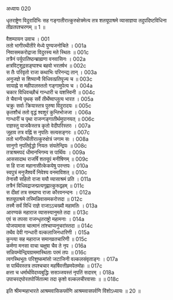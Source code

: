 अध्यायः 020

धृतराष्ट्रेण विदुरादिभिः सह गङ्गातीरात्कुरुक्षेत्रमेत्य तत्र शतयूपाश्रमे व्यासाज्ञया तदुपदिष्टविधिना तीव्रतपश्चरणम् ॥ 1 ॥

वैशम्पायन उवाच ।	001  
ततो भागीरथीतीरे मेध्ये पुण्यजनोचिते ।	001a  
निवासमकरोद्राजा विदुरस्य मते स्थितः ॥	001c  
तत्रैनं पर्युपातिष्ठन्ब्राह्मणा वनवासिनः ।	002a  
क्षत्रविट्शूद्रसङ्घाश्च बहवो भरतर्षभ ॥	002c  
स तैः परिवृतो राजा कथाभिः परिनन्द्य तान् ।	003a  
अनुजज्ञे स शिष्यान्वै विधिवत्प्रतिपूज्य च ॥	003c  
सायाह्ने स महीपालस्ततो गङ्गामुपेत्य च ।	004a  
चकार विधिवच्छौचं गान्धारी च यशस्विनी ॥	004c  
ते चैवान्ये पृथक् सर्वे तीर्थेष्वाप्लुत्य भारत ।	005a  
चक्रुः सर्वाः क्रियास्तत्र पुरुषा विदुरादयः ॥	005c  
कृतशौचं ततो वृद्धं श्वशुरं कुन्तिभोजजा ।	006a  
गान्धारीं च पृथा राजन्गङ्गातीर्थमुपानयत् ॥	006c  
राज्ञस्तु याजकैस्तत्र कृतो वेदीपरिस्तरः ।	007a  
जुहाव तत्र वह्निं स नृपतिः सत्यसङ्गरः ॥	007c  
ततो भागीरथीतीरात्कुरुक्षेत्रं जगाम सः ।	008a  
सानुगो नृपतिर्वृद्धो नियतः संयतेन्द्रियः ॥	008c  
तत्राश्रमपदं धीमानभिगम्य स पार्थिवः ।	009a  
आससादाथ राजर्षिं शतयूपं मनीषिणम् ॥	009c  
स हि राजा महानासीत्केकयेषु परन्तपः ।	010a  
स्वपुत्रं मनुजैश्वर्ये निवेश्य वनमाविशत् ॥	010c  
तेनासौ सहितो राजा ययौ व्यासाश्रमं प्रति ।	011a  
तत्रैनं विधिवद्राजन्प्रत्यगृह्णात्कुरूद्वहम् ॥	011c  
स दीक्षां तत्र सम्प्राप्य राजा कौरवनन्दनः ।	012a  
शतयूपाश्रमे तस्मिन्निवासमकरोत्तदा ॥	012c  
तस्मै सर्वं विधिं राज्ञे राजाऽऽचख्यौ महामतिः ।	013a  
आरण्यकं महाराज व्यासस्यानुमते तदा ॥	013c  
एवं स तपसा राजन्धृतराष्ट्रो महामनाः ।	014a  
योजयामास चात्मानं तांश्चाप्यनुचरांस्तदा ॥	014c  
तथैव देवी गान्धारी वल्कलाजिनधारिणी ।	015a  
कुन्त्या सह महाराज समानव्रतचारिणी ॥	015c  
कर्मणा मनसा वाचा चक्षुषा चैव ते नृप ।	016a  
सन्नियम्येन्द्रियग्राममास्थिताः परमं तपः ॥	016c  
त्वगस्थिभूतः परिशुष्कमांसो जटाजिनी वल्कलसंवृताङ्गः ।	017a  
स पार्थिवस्तत्र तपश्चचार महर्षिवत्तीव्रमपेतमोहः ॥	017c  
क्षत्ता च धर्मार्थविदग्र्यबुद्धिः ससञ्जयस्तं नृपतिं सदारम् ।	018a  
उपाचरद्घोरतपोर्जितात्मा तदा कृशो वल्कलचीरवासाः ॥ ॥	018c  

इति श्रीमन्महाभारते आश्रमवासिकपर्वणि आश्रमवासपर्वणि विंशोऽध्यायः ॥ 20 ॥
